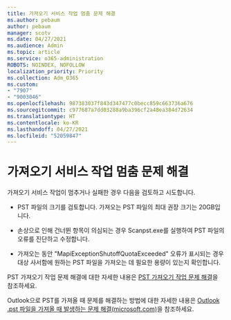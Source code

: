 ```yaml
---
title: 가져오기 서비스 작업 멈춤 문제 해결
ms.author: pebaum
author: pebaum
manager: scotv
ms.date: 04/27/2021
ms.audience: Admin
ms.topic: article
ms.service: o365-administration
ROBOTS: NOINDEX, NOFOLLOW
localization_priority: Priority
ms.collection: Adm_O365
ms.custom:
- "7907"
- "9003046"
ms.openlocfilehash: 987383037f843d347477c0becc859c663736a676
ms.sourcegitcommit: c977687a7dd03288a9ba396cf2a48ea384d72634
ms.translationtype: HT
ms.contentlocale: ko-KR
ms.lasthandoff: 04/27/2021
ms.locfileid: "52059847"
---
```

# <a name="troubleshooting-import-service-job-stuck"></a>가져오기 서비스 작업 멈춤 문제 해결

가져오기 서비스 작업이 멈추거나 실패한 경우 다음을 검토하고 시도합니다.

- PST 파일의 크기를 검토합니다. 가져오는 PST 파일의 최대 권장 크기는 20GB입니다.

- 손상으로 인해 건너뛴 항목이 의심되는 경우 Scanpst.exe를 실행하여 PST 파일의 오류를 진단하고 수정합니다.

- 가져오는 동안 "MapiExceptionShutoffQuotaExceeded" 오류가 표시되는 경우 대상 사서함에 원하는 PST 파일을 가져오는 데 필요한 용량이 있는지 확인합니다.

PST 가져오기 작업 문제 해결에 대한 자세한 내용은 [PST 가져오기 작업 문제 해결](https://docs.microsoft.com/office365/troubleshoot/pst-import-service/issues-with-pst-import-job)을 참조하세요.

Outlook으로 PST를 가져올 때 문제를 해결하는 방법에 대한 자세한 내용은 [Outlook .pst 파일을 가져올 때 발생하는 문제 해결(microsoft.com)](https://support.microsoft.com/topic/fix-problems-importing-an-outlook-pst-file-2d2e50dc-5c36-4ab2-ab50-f1be733b3d6e?ui=en-us&rs=en-us&ad=us)을 참조하세요.